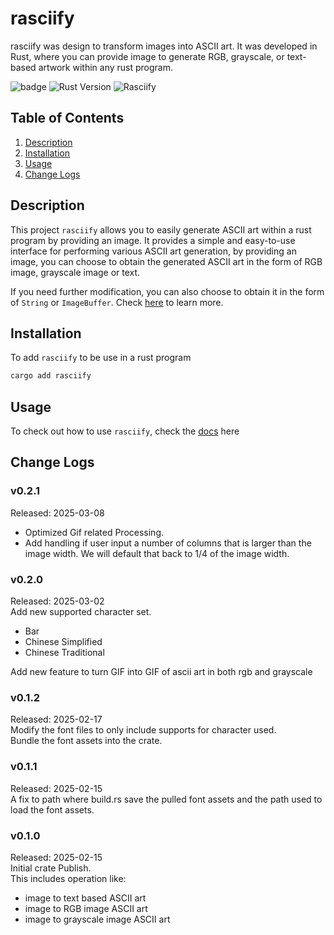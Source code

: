 # rasciify

rasciify was design to transform images into ASCII art. It was developed in Rust, where you can provide image to generate RGB, grayscale, or text-based artwork within any rust program.

![badge](https://img.shields.io/badge/License-MIT-blue.svg)
![Rust Version](https://img.shields.io/badge/rust-1.83.0-blue)
![Rasciify](https://img.shields.io/github/v/release/gohyuhan/rasciify)


## Table of Contents
1. [Description](#description)
2. [Installation](#installation)
3. [Usage](#usage)
4. [Change Logs](#change-logs)

## Description
This project ``rasciify`` allows you to easily generate ASCII art within a rust program by providing an image. It provides a simple and easy-to-use interface for performing various ASCII art generation, by providing an image, you can choose to obtain the generated ASCII art in the form of RGB image, grayscale image or text.  

If you need further modification, you can also choose to obtain it in the form of ``String`` or ``ImageBuffer``. Check [here](docs/usage.md) to learn more.

## Installation
To add ``rasciify`` to be use in a rust program
```bash
cargo add rasciify
```

## Usage
To check out how to use ``rasciify``, check the [docs](docs/usage.md) here

## Change Logs
### v0.2.1
Released: 2025-03-08  
- Optimized Gif related Processing.  
- Add handling if user input a number of columns that is larger than the image width. We will default that back to 1/4 of the image width.  

### v0.2.0
Released: 2025-03-02  
Add new supported character set.  
- Bar
- Chinese Simplified
- Chinese Traditional

Add new feature to turn GIF into GIF of ascii art in both rgb and grayscale

### v0.1.2
Released: 2025-02-17  
Modify the font files to only include supports for character used.  
Bundle the font assets into the crate.

### v0.1.1
Released: 2025-02-15  
A fix to path where build.rs save the pulled font assets and the path used to load the font assets.

### v0.1.0
Released: 2025-02-15  
Initial crate Publish.  
This includes operation like:

- image to text based ASCII art
- image to RGB image ASCII art
- image to grayscale image ASCII art